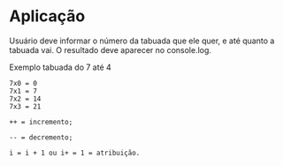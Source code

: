 # Aplicação
Usuário deve informar o número da tabuada que ele quer, e até quanto a tabuada vai.
O resultado deve aparecer no console.log.

Exemplo tabuada do 7 até 4
```
7x0 = 0
7x1 = 7
7x2 = 14
7x3 = 21
```

```
++ = incremento;

-- = decremento;

i = i + 1 ou i+ = 1 = atribuição.
``` 
